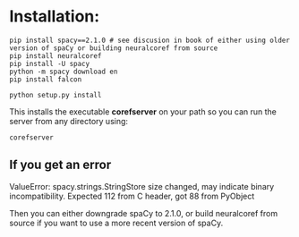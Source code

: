 # Installation:

    pip install spacy==2.1.0 # see discusion in book of either using older version of spaCy or building neuralcoref from source
    pip install neuralcoref
    pip install -U spacy
    python -m spacy download en
    pip install falcon

    python setup.py install


This installs the executable **corefserver** on your path so you can run the server from any
directory using:

    corefserver

## If you get an error

ValueError: spacy.strings.StringStore size changed, may indicate binary incompatibility. Expected 112 from C header, got 88 from PyObject

Then you can either downgrade spaCy to 2.1.0, or build neuralcoref from source if you want to use a more recent version of spaCy.

